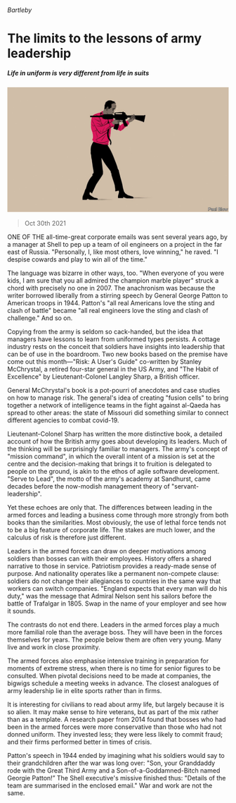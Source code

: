 ###### Bartleby

# The limits to the lessons of army leadership 

##### Life in uniform is very different from life in suits 

![image](images/20211030_WBD001_0.jpg) 

> Oct 30th 2021 

ONE OF THE all-time-great corporate emails was sent several years ago, by a manager at Shell to pep up a team of oil engineers on a project in the far east of Russia. "Personally, I, like most others, love winning," he raved. "I despise cowards and play to win all of the time."

The language was bizarre in other ways, too. "When everyone of you were kids, I am sure that you all admired the champion marble player" struck a chord with precisely no one in 2007. The anachronism was because the writer borrowed liberally from a stirring speech by General George Patton to American troops in 1944. Patton's "all real Americans love the sting and clash of battle" became "all real engineers love the sting and clash of challenge." And so on.


Copying from the army is seldom so cack-handed, but the idea that managers have lessons to learn from uniformed types persists. A cottage industry rests on the conceit that soldiers have insights into leadership that can be of use in the boardroom. Two new books based on the premise have come out this month—"Risk: A User's Guide" co-written by Stanley McChrystal, a retired four-star general in the US Army, and "The Habit of Excellence" by Lieutenant-Colonel Langley Sharp, a British officer.

General McChrystal's book is a pot-pourri of anecdotes and case studies on how to manage risk. The general's idea of creating "fusion cells" to bring together a network of intelligence teams in the fight against al-Qaeda has spread to other areas: the state of Missouri did something similar to connect different agencies to combat covid-19.

Lieutenant-Colonel Sharp has written the more distinctive book, a detailed account of how the British army goes about developing its leaders. Much of the thinking will be surprisingly familiar to managers. The army's concept of "mission command", in which the overall intent of a mission is set at the centre and the decision-making that brings it to fruition is delegated to people on the ground, is akin to the ethos of agile software development. "Serve to Lead", the motto of the army's academy at Sandhurst, came decades before the now-modish management theory of "servant-leadership".

Yet these echoes are only that. The differences between leading in the armed forces and leading a business come through more strongly from both books than the similarities. Most obviously, the use of lethal force tends not to be a big feature of corporate life. The stakes are much lower, and the calculus of risk is therefore just different.

Leaders in the armed forces can draw on deeper motivations among soldiers than bosses can with their employees. History offers a shared narrative to those in service. Patriotism provides a ready-made sense of purpose. And nationality operates like a permanent non-compete clause: soldiers do not change their allegiances to countries in the same way that workers can switch companies. "England expects that every man will do his duty," was the message that Admiral Nelson sent his sailors before the battle of Trafalgar in 1805. Swap in the name of your employer and see how it sounds.

The contrasts do not end there. Leaders in the armed forces play a much more familial role than the average boss. They will have been in the forces themselves for years. The people below them are often very young. Many live and work in close proximity.

The armed forces also emphasise intensive training in preparation for moments of extreme stress, when there is no time for senior figures to be consulted. When pivotal decisions need to be made at companies, the bigwigs schedule a meeting weeks in advance. The closest analogues of army leadership lie in elite sports rather than in firms.

It is interesting for civilians to read about army life, but largely because it is so alien. It may make sense to hire veterans, but as part of the mix rather than as a template. A research paper from 2014 found that bosses who had been in the armed forces were more conservative than those who had not donned uniform. They invested less; they were less likely to commit fraud; and their firms performed better in times of crisis.

Patton's speech in 1944 ended by imagining what his soldiers would say to their grandchildren after the war was long over: "Son, your Granddaddy rode with the Great Third Army and a Son-of-a-Goddamned-Bitch named Georgie Patton!” The Shell executive's missive finished thus: "Details of the team are summarised in the enclosed email." War and work are not the same.


